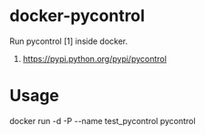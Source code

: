 docker-pycontrol
================

Run pycontrol [1] inside docker.

1. https://pypi.python.org/pypi/pycontrol


# Usage #

docker run -d -P --name test_pycontrol pycontrol